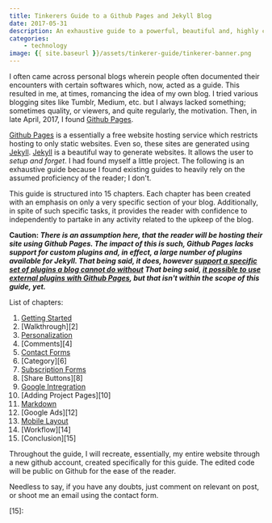 ```yaml
---
title: Tinkerers Guide to a Github Pages and Jekyll Blog
date: 2017-05-31
description: An exhaustive guide to a powerful, beautiful and, highly customizable blog using Jekyll and Github Pages
categories:
    - technology
image: {{ site.baseurl }}/assets/tinkerer-guide/tinkerer-banner.png
---
```

I often came across personal blogs wherein people often documented their encounters with certain softwares which, now, acted as a guide. This resulted in me, at times, romancing the idea of my own blog. I tried various blogging sites like Tumblr, Medium, etc. but I always lacked something; sometimes quality, or viewers, and quite regularly, the motivation. Then, in late April, 2017, I found [Github Pages](https://pages.github.com).

[Github Pages](https://pages.github.com) is a essentially a free website hosting service which restricts hosting to only static websites. Even so, these sites are generated using [Jekyll](https://jekyllrb.com). [Jekyll](https://jekyllrb.com) is a beautiful way to generate websites. It allows the user to *setup and forget*. I had found myself a little project. The following is an exhaustive guide because I found existing guides to heavily rely on the assumed proficiency of the reader; I don't. 

This guide is structured into 15 chapters. Each chapter has been created with an emphasis on only a very specific section of your blog. Additionally, in spite of such specific tasks, it provides the reader with confidence to independently to partake in any activity related to the upkeep of the blog.

**Caution: _There is an assumption here, that the reader will be hosting their site using Github Pages. The impact of this is such, Github Pages lacks support for custom plugins and, in effect, a large number of plugins available for Jekyll. That being said, it does, however [support a specific set of plugins a blog cannot do without](https://pages.github.com/versions/) That being said, [it possible to use external plugins with Github Pages](https://blog.sorryapp.com/blogging-with-jekyll/2014/01/31/using-jekyll-plugins-on-github-pages.html), but that isn't within the scope of this guide, yet._**

List of chapters:
1. [Getting Started][1]
2. [Walkthrough][2]
3. [Personalization][3]
4. [Comments][4]
5. [Contact Forms][5]
6. [Category][6]
7. [Subscription Forms][7]
8. [Share Buttons][8]
9. [Google Intregration][9]
10. [Adding Project Pages][10]
11. [Markdown][11]
12. [Google Ads][12]
13. [Mobile Layout][13]
14. [Workflow][14]
15. [Conclusion][15]

Throughout the guide, I will recreate, essentially, my entire website through a new github account, created specifically for this guide. The edited code will be public on Github for the ease of the reader. 

Needless to say, if you have any doubts, just comment on relevant on post, or shoot me an email using the contact form.

[1]:
[2]:
[3]:
[4]:
[5]:
[6]:
[7]:
[8]:
[9]:
[10]:
[11]:
[12]:
[13]:
[14]:
[15]:
